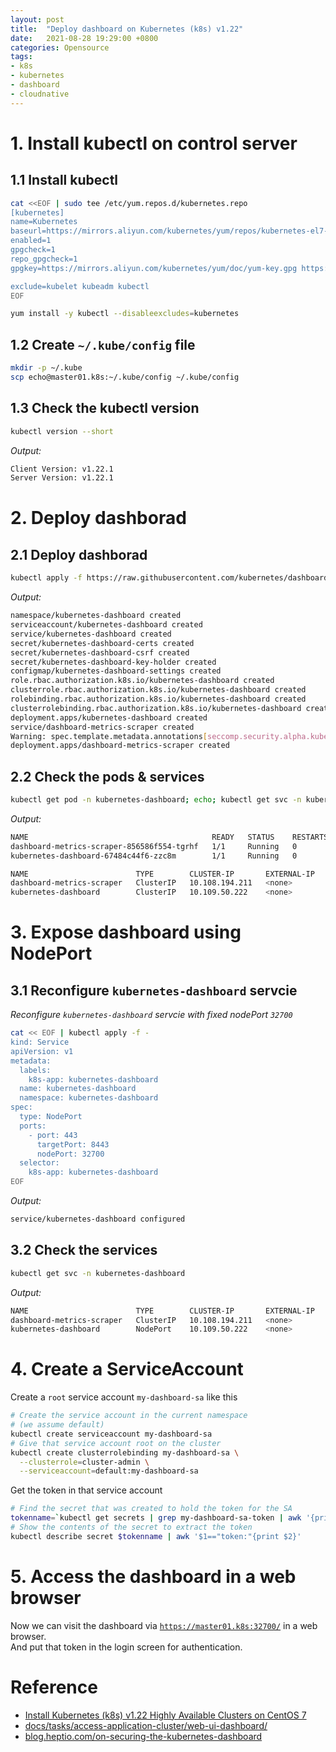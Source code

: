 ```yaml
---
layout: post
title:  "Deploy dashboard on Kubernetes (k8s) v1.22"
date:   2021-08-28 19:29:00 +0800
categories: Opensource
tags:
- k8s
- kubernetes
- dashboard
- cloudnative
---
```


# 1. Install kubectl on control server

## 1.1 Install kubectl

```sh
cat <<EOF | sudo tee /etc/yum.repos.d/kubernetes.repo
[kubernetes]
name=Kubernetes
baseurl=https://mirrors.aliyun.com/kubernetes/yum/repos/kubernetes-el7-x86_64
enabled=1
gpgcheck=1
repo_gpgcheck=1
gpgkey=https://mirrors.aliyun.com/kubernetes/yum/doc/yum-key.gpg https://mirrors.aliyun.com/kubernetes/yum/doc/rpm-package-key.gpg

exclude=kubelet kubeadm kubectl
EOF

yum install -y kubectl --disableexcludes=kubernetes
```

## 1.2 Create `~/.kube/config` file

```sh
mkdir -p ~/.kube
scp echo@master01.k8s:~/.kube/config ~/.kube/config
```

## 1.3 Check the kubectl version

```sh
kubectl version --short
```

*Output:*

```sh
Client Version: v1.22.1
Server Version: v1.22.1
```

# 2. Deploy dashborad

## 2.1 Deploy dashborad

```sh
kubectl apply -f https://raw.githubusercontent.com/kubernetes/dashboard/v2.3.1/aio/deploy/recommended.yaml
```

*Output:*

```sh
namespace/kubernetes-dashboard created
serviceaccount/kubernetes-dashboard created
service/kubernetes-dashboard created
secret/kubernetes-dashboard-certs created
secret/kubernetes-dashboard-csrf created
secret/kubernetes-dashboard-key-holder created
configmap/kubernetes-dashboard-settings created
role.rbac.authorization.k8s.io/kubernetes-dashboard created
clusterrole.rbac.authorization.k8s.io/kubernetes-dashboard created
rolebinding.rbac.authorization.k8s.io/kubernetes-dashboard created
clusterrolebinding.rbac.authorization.k8s.io/kubernetes-dashboard created
deployment.apps/kubernetes-dashboard created
service/dashboard-metrics-scraper created
Warning: spec.template.metadata.annotations[seccomp.security.alpha.kubernetes.io/pod]: deprecated since v1.19; use the "seccompProfile" field instead
deployment.apps/dashboard-metrics-scraper created
```

## 2.2 Check the pods & services

```sh
kubectl get pod -n kubernetes-dashboard; echo; kubectl get svc -n kubernetes-dashboard 
```

*Output:*

```sh
NAME                                         READY   STATUS    RESTARTS   AGE
dashboard-metrics-scraper-856586f554-tgrhf   1/1     Running   0          5m25s
kubernetes-dashboard-67484c44f6-zzc8m        1/1     Running   0          5m27s

NAME                        TYPE        CLUSTER-IP       EXTERNAL-IP   PORT(S)    AGE
dashboard-metrics-scraper   ClusterIP   10.108.194.211   <none>        8000/TCP   5m29s
kubernetes-dashboard        ClusterIP   10.109.50.222    <none>        443/TCP    5m33s
```

# 3. Expose dashboard using NodePort

## 3.1 Reconfigure `kubernetes-dashboard` servcie

*Reconfigure `kubernetes-dashboard` servcie with fixed nodePort `32700`*

```sh
cat << EOF | kubectl apply -f -
kind: Service
apiVersion: v1
metadata:
  labels:
    k8s-app: kubernetes-dashboard
  name: kubernetes-dashboard
  namespace: kubernetes-dashboard
spec:
  type: NodePort
  ports:
    - port: 443
      targetPort: 8443
      nodePort: 32700
  selector:
    k8s-app: kubernetes-dashboard
EOF
```

*Output:*

```sh
service/kubernetes-dashboard configured
```

## 3.2 Check the services

```sh
kubectl get svc -n kubernetes-dashboard 
```

*Output:*

```sh
NAME                        TYPE        CLUSTER-IP       EXTERNAL-IP   PORT(S)         AGE
dashboard-metrics-scraper   ClusterIP   10.108.194.211   <none>        8000/TCP        141m
kubernetes-dashboard        NodePort    10.109.50.222    <none>        443:32700/TCP   141m
```

# 4. Create a ServiceAccount

Create a `root` service account `my-dashboard-sa` like this

```sh
# Create the service account in the current namespace 
# (we assume default)
kubectl create serviceaccount my-dashboard-sa
# Give that service account root on the cluster
kubectl create clusterrolebinding my-dashboard-sa \
  --clusterrole=cluster-admin \
  --serviceaccount=default:my-dashboard-sa
```

Get the token in that service account

```sh
# Find the secret that was created to hold the token for the SA
tokenname=`kubectl get secrets | grep my-dashboard-sa-token | awk '{print $1}'`
# Show the contents of the secret to extract the token
kubectl describe secret $tokenname | awk '$1=="token:"{print $2}'
```

# 5. Access the dashboard in a web browser

Now we can visit the dashboard via [`https://master01.k8s:32700/`](https://master01.k8s:32700/) in a web browser.<br>
And put that token in the login screen for authentication.

# Reference

* [Install Kubernetes (k8s) v1.22 Highly Available Clusters on CentOS 7](/opensource/2021/08/26/install-k8s-1.22-ha-clusters-on-centos7.html)
* [docs/tasks/access-application-cluster/web-ui-dashboard/](https://kubernetes.io/docs/tasks/access-application-cluster/web-ui-dashboard/)
* [blog.heptio.com/on-securing-the-kubernetes-dashboard](https://blog.heptio.com/on-securing-the-kubernetes-dashboard-16b09b1b7aca)
